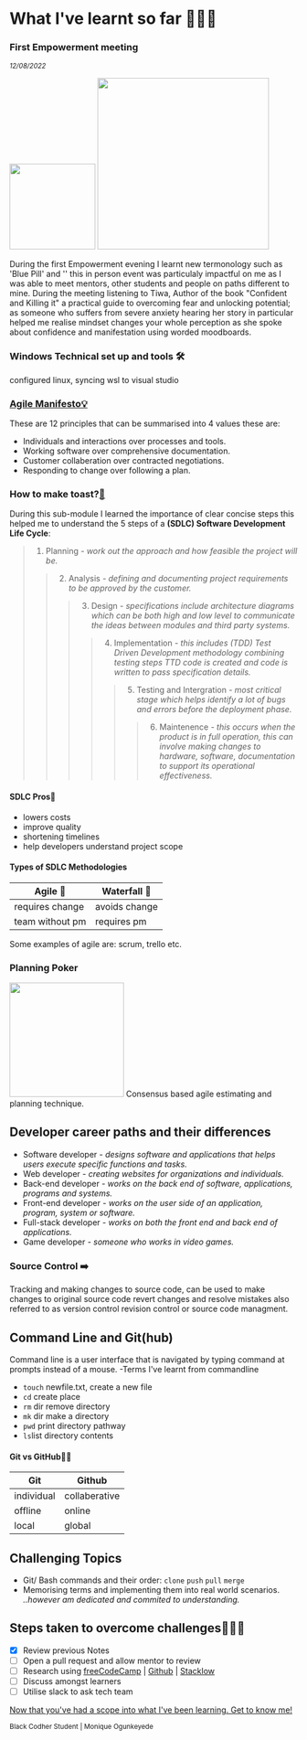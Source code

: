 # What I've learnt so far 👩🏾‍💻

### First Empowerment meeting
<sub><i>_12/08/2022_</i></sub>

<img src="https://pbs.twimg.com/media/FXDvWHDWYAAKj2a?format=jpg&name=large" href="picture tiwa and her book" width="150"> <img src="https://media-exp1.licdn.com/dms/image/C4E22AQEhH8ZESVfkhQ/feedshare-shrink_1280/0/1661474729214?e=1664409600&v=beta&t=I0mf3dvrrrllhoa5kibjrW-YeQn49ShBAtgOc3HZsVI" href="empoverment evening pic" width="300">

During the first Empowerment evening I learnt new termonology such as 'Blue Pill' and '' this in person event was particulaly impactful on me as I was able to meet mentors, other students and people on paths different to mine. During the meeting listening to Tiwa, Author of the book "Confident and Killing it" a practical guide to overcoming fear and unlocking potential; as someone who suffers from severe anxiety hearing her story in particular helped me realise mindset changes your whole perception as she spoke about confidence and manifestation using worded moodboards.<!-- inspiring story about another speaker who spoke about coming from low income background to becoming an entrepreneur of a successful business-->

### Windows Technical set up and tools 🛠️
configured linux, syncing wsl to visual studio 

### [Agile Manifesto💡](https://agilemanifesto.org/principles.html)
These are 12 principles that can be summarised into 4 values these are:
- Individuals and interactions over processes and tools.
- Working software over comprehensive documentation.
- Customer collaberation over contracted negotiations.
- Responding to change over following a plan.

### How to make toast?[🍞](https://jamboard.google.com/d/1jofsSGmPHYJUExbtgCKAk0Ao6BOz3wKFV2l0J2Jzek8/viewer?f=0)
During this sub-module I learned the importance of clear concise steps this helped me to understand the 5 steps of a **(SDLC) Software Development Life Cycle**:
> 1. Planning _- work out the approach and how feasible the project will be._
>> 2. Analysis _- defining and documenting project requirements to be approved by the customer._
>>> 3. Design _- specifications include architecture diagrams which can be both high and low level to communicate the ideas between modules and third party systems._
>>>> 4. Implementation _- this includes (TDD) Test Driven Development methodology combining testing steps TTD code is created and code is written to pass specification details._
>>>>> 5. Testing and Intergration _- most critical stage which helps identify a lot of bugs and errors before the deployment phase._
>>>>>> 6. Maintenence _- this occurs when the product is in full operation, this can involve making changes to hardware, software, documentation to support its operational effectiveness._
 
 #### SDLC Pros🌟
- lowers costs 
- improve quality
- shortening timelines 
- help developers understand project scope

#### Types of SDLC Methodologies

  Agile 🔂   | Waterfall 🌊
------------- | -------------
requires change       | avoids change
team without pm       | requires pm

Some examples of agile are: scrum, trello etc.<!--fill this out with examples of frameworks-->
### Planning Poker
 <img src="https://www.mountaingoatsoftware.com/uploads/blog/poker-discussion.png" href="planning poker pic" width="200">
 Consensus based agile estimating and planning technique.

## Developer career paths and their differences
- Software developer - _designs software and applications that helps users execute specific functions and tasks._
- Web developer - _creating websites for organizations and individuals._
- Back-end developer - _works on the back end of software, applications, programs and systems._
- Front-end developer - _works on the user side of an application, program, system or software._
- Full-stack developer - _works on both the front end and back end of applications._
-  Game developer - _someone who works in video games._

### Source Control ➡️
Tracking and making changes to source code, can be used to make changes to original source code revert changes and resolve mistakes also referred to as version control revision control or source code managment.

## Command Line and Git(hub)
Command line is a user interface that is navigated by typing command at prompts instead of a mouse.
-Terms I've learnt from commandline
- `touch` newfile.txt, create a new file
-  `cd` create place 
-  `rm` dir remove directory
-  `mk` dir make a directory
-  `pwd` print directory pathway
-  `ls`list directory contents<!--add terms and definitions improve format-->

 #### Git vs GitHub🐙🐱
  Git   | Github
------------- | -------------
individual | collaberative
offline  | online
local    | global

## Challenging Topics
- Git/ Bash commands and their order: `clone` `push` `pull` `merge`
- Memorising terms and implementing them into real world scenarios.
_..however am dedicated and commited to understanding._

## Steps taken to overcome challenges🧗🏾‍♀️
- [x] Review previous Notes
- [ ] Open a pull request and allow mentor to review
- [ ] Research using [freeCodeCamp](https://freecodecamp.com) | [Github](https://github.com) | [Stacklow](https://stackoverflow.com)
- [ ] Discuss amongst learners
- [ ] Utilise slack to ask tech team

[Now that you've had a scope into what I've been learning. Get to know me!](https://github.com/black-codher-bootcamp-2022-daly/unit-01-command-line-and-git-assessment-MoniqueOg/blob/main/PROFILE.md)

<sup>  Black Codher Student
 | Monique Ogunkeyede </sup>


[^1]: My references
[^2]: https://learning.blackcodher.tech/courses/full-stack-developer/lessons
[^3]: https://emojis.wiki/ <!--for brown tone-->
[^4]: https://github.com/tchapi/markdown-cheatsheet/blob/master/README.md
[^5]: https://gist.github.com/uupaa/f77d2bcf4dc7a294d109 
